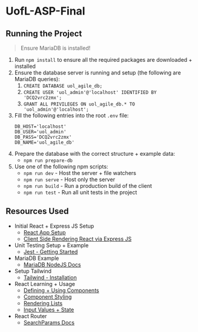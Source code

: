 # UofL-ASP-Final

## Running the Project

> Ensure MariaDB is installed!

1. Run `npm install` to ensure all the required packages are downloaded + installed
2. Ensure the database server is running and setup (the following are MariaDB queries):
   1. `CREATE DATABASE uol_agile_db;`
   2. `CREATE USER 'uol_admin'@'localhost' IDENTIFIED BY 'DCQ2vrc2zmx';`
   3. `GRANT ALL PRIVILEGES ON uol_agile_db.* TO 'uol_admin'@'localhost';`
3. Fill the following entries into the root `.env` file:
    ```
    DB_HOST='localhost'
    DB_USER='uol_admin'
    DB_PASS='DCQ2vrc2zmx'
    DB_NAME='uol_agile_db'
    ```
4. Prepare the database with the correct structure + example data:
   - `npm run prepare-db`
5. Use one of the following npm scripts:
   - `npm run dev` - Host the server + file watchers
   - `npm run serve` - Host only the server
   - `npm run build` - Run a production build of the client
   - `npm run test` - Run all unit tests in the project

## Resources Used

- Initial React + Express JS Setup
  - [React App Setup](https://medium.com/swlh/back-to-basics-how-to-set-up-a-react-app-from-scratch-2020-134908e17490)
  - [Client Side Rendering React via Express JS](https://javascript.plainenglish.io/back-to-basics-client-side-rendering-a-react-app-using-express-js-c828e3664b88)
- Unit Testing Setup + Example
  - [Jest - Getting Started](https://jestjs.io/docs/getting-started)
- MariaDB Example
  - [MariaDB NodeJS Docs](https://github.com/mariadb-corporation/mariadb-connector-nodejs/blob/master/documentation/promise-api.md)
- Setup Tailwind
  - [Tailwind - Installation](https://tailwindcss.com/docs/installation)
- React Learning + Usage
  - [Defining + Using Components](https://www.react.express/react/components)
  - [Component Styling](https://www.react.express/react/styling/css_and_class_names)
  - [Rendering Lists](https://react.dev/learn/rendering-lists)
  - [Input Values + State](https://react.dev/reference/react-dom/components/input#providing-an-initial-value-for-an-input)
- React Router
  - [SearchParams Docs](https://reactrouter.com/en/main/hooks/use-search-params#usesearchparams)
